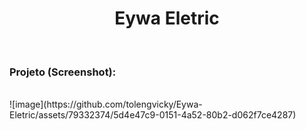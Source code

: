 <h1 align="center">Eywa Eletric</h1><br>

### Projeto (Screenshot):
<br>
![image](https://github.com/tolengvicky/Eywa-Eletric/assets/79332374/5d4e47c9-0151-4a52-80b2-d062f7ce4287)

